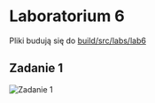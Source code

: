 # Laboratorium 6
Pliki budują się do [build/src/labs/lab6](./../../../build/src/labs/lab6/)

## Zadanie 1
![Zadanie 1](./images/zad1.png)

